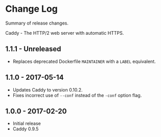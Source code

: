 # Change Log

Summary of release changes.

Caddy - The HTTP/2 web server with automatic HTTPS.

## 1.1.1 - Unreleased

- Replaces deprecated Dockerfile `MAINTAINER` with a `LABEL` equivalent.

## 1.1.0 - 2017-05-14

- Updates Caddy to version 0.10.2. 
- Fixes incorrect use of `--conf` instead of the `-conf` option flag.

## 1.0.0 - 2017-02-20

- Initial release
- Caddy 0.9.5
